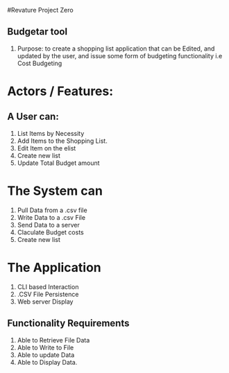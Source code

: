 #Revature Project Zero
## Budgetar tool
1. Purpose:
 to create a shopping list application that can be Edited, and updated by the user, and issue some form of budgeting functionality i.e Cost Budgeting

# Actors / Features:
## A User can:
1. List Items by Necessity
2. Add Items to the Shopping List.
3. Edit Item on the elist
4. Create new list
5. Update Total Budget amount


# The System can
1. Pull Data from a .csv file
2. Write Data to a .csv File
3. Send Data to a server 
4. Claculate Budget costs
5. Create new list 

# The Application
1. CLI based Interaction
2. .CSV File Persistence
3. Web server Display


## Functionality  Requirements
1. Able to Retrieve File Data
2. Able to Write to File
3. Able to update Data
4. Able to Display Data.
